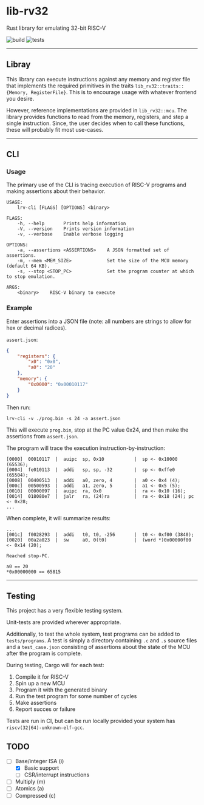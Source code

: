# lib-rv32

Rust library for emulating 32-bit RISC-V

![build](https://github.com/trmckay/lib-rv32i/actions/workflows/build.yml/badge.svg)
![tests](https://github.com/trmckay/lib-rv32i/actions/workflows/test.yml/badge.svg)

---

## Libray

This library can execute instructions against any memory and register file that implements
the required primitives in the traits `lib_rv32::traits::{Memory, RegisterFile}`. This is to
encourage usage with whatever frontend you desire.

However, reference implementations are provided in `lib_rv32::mcu`. The library provides
functions to read from the memory, registers, and step a single instruction. Since, the
user decides when to call these functions, these will probably fit most use-cases.

---
## CLI

### Usage

The primary use of the CLI is tracing execution of RISC-V programs and making assertions
about their behavior.

```
USAGE:
    lrv-cli [FLAGS] [OPTIONS] <binary>

FLAGS:
    -h, --help       Prints help information
    -V, --version    Prints version information
    -v, --verbose    Enable verbose logging

OPTIONS:
    -a, --assertions <ASSERTIONS>    A JSON formatted set of assertions.
    -m, --mem <MEM_SIZE>             Set the size of the MCU memory (default 64 KB).
    -s, --stop <STOP_PC>             Set the program counter at which to stop emulation.

ARGS:
    <binary>    RISC-V binary to execute
```

### Example

Enter assertions into a JSON file (note: all numbers are strings to allow for hex or decimal radices).

`assert.json`:
```json
{
    "registers": {
        "x0": "0x0",
        "a0": "20"
    },
    "memory": {
        "0x0000": "0x00010117"
    }
}
```

Then run:
```
lrv-cli -v ./prog.bin -s 24 -a assert.json
```

This will execute `prog.bin`, stop at the PC value 0x24, and then make the assertions from `assert.json`.

The program will trace the execution instruction-by-instruction:
```
[0000]  00010117  |  auipc  sp, 0x10           |  sp <- 0x10000 (65536); 
[0004]  fe010113  |  addi   sp, sp, -32        |  sp <- 0xffe0 (65504); 
[0008]  00400513  |  addi   a0, zero, 4        |  a0 <- 0x4 (4); 
[000c]  00500593  |  addi   a1, zero, 5        |  a1 <- 0x5 (5); 
[0010]  00000097  |  auipc  ra, 0x0            |  ra <- 0x10 (16); 
[0014]  018080e7  |  jalr   ra, (24)ra         |  ra <- 0x18 (24); pc <- 0x28; 
...
```

When complete, it will summarize results:
```
...
[001c]  f0028293  |  addi   t0, t0, -256       |  t0 <- 0xf00 (3840); 
[0020]  00a2a023  |  sw     a0, 0(t0)          |  (word *)0x00000f00 <- 0x14 (20); 

Reached stop-PC.

a0 == 20
*0x00000000 == 65815
```

---

## Testing

This project has a very flexible testing system.

Unit-tests are provided wherever appropriate.

Additionally, to test the whole system, test programs can be added to `tests/programs`.
A test is simply a directory containing `.c` and `.s` source files and a `test_case.json`
consisting of assertions about the state of the MCU after the program is complete.

During testing, Cargo will for each test:

1. Compile it for RISC-V
2. Spin up a new MCU
3. Program it with the generated binary
4. Run the test program for some number of cycles
5. Make assertions
6. Report succes or failure

Tests are run in CI, but can be run locally provided your system has `riscv(32|64)-unknown-elf-gcc`.

## TODO

- [ ] Base/integer ISA (i)
    - [x] Basic support
    - [ ] CSR/interrupt instructions
- [ ] Multiply (m)
- [ ] Atomics (a)
- [ ] Compressed (c)
